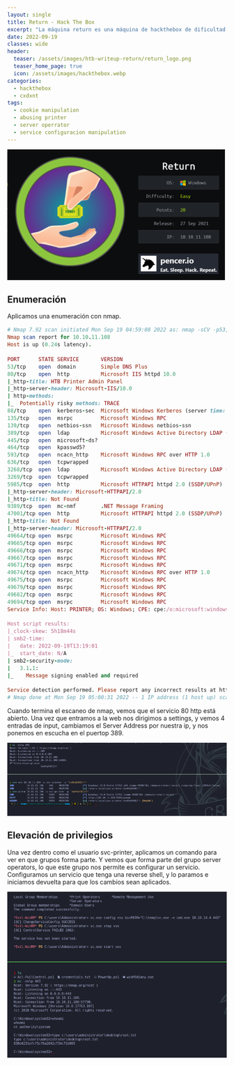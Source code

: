 ```yaml
---
layout: single
title: Return - Hack The Box
excerpt: "La máquina return es una máquina de hackthebox de dificultad fácil que consiste en un abusing printer, que extraemos una contraseña que nos sirve para conectarnos a la máquina.Luego el usuario svc-printer,que extraemos una contraseña que nos sirve para conectarnos a la maquina.Luego el usuario svc-printer forma parte del grupo server operators los miembros de este grupo pueden iniciar y detener los servicios del sistema,entonces iniciamos un servicio que tengas una reverse shell para escalar a nt authority."
date: 2022-09-19
classes: wide
header:
  teaser: /assets/images/htb-writeup-return/return_logo.png
  teaser_home_page: true
  icon: /assets/images/hackthebox.webp
categories:
  - hackthebox
  - cxdxnt
tags:  
  - cookie manipulation
  - abusing printer
  - server operrator
  - service configuracion manipulation
---
```


![](/assets/images/htb-writeup-return/return_logo.png)

## Enumeración

Aplicamos una enumeración con nmap.

```ruby
# Nmap 7.92 scan initiated Mon Sep 19 04:59:08 2022 as: nmap -sCV -p53,80,88,135,139,389,445,464,593,636,3268,3269,5985,9389,47001,49664,49665,49666,49667,49671,49674,49675,49679,49682,49694 -oN targeted 10.10.11.108
Nmap scan report for 10.10.11.108
Host is up (0.24s latency).

PORT      STATE SERVICE       VERSION
53/tcp    open  domain        Simple DNS Plus
80/tcp    open  http          Microsoft IIS httpd 10.0
|_http-title: HTB Printer Admin Panel
|_http-server-header: Microsoft-IIS/10.0
| http-methods: 
|_  Potentially risky methods: TRACE
88/tcp    open  kerberos-sec  Microsoft Windows Kerberos (server time: 2022-09-19 13:18:02Z)
135/tcp   open  msrpc         Microsoft Windows RPC
139/tcp   open  netbios-ssn   Microsoft Windows netbios-ssn
389/tcp   open  ldap          Microsoft Windows Active Directory LDAP (Domain: return.local0., Site: Default-First-Site-Name)
445/tcp   open  microsoft-ds?
464/tcp   open  kpasswd5?
593/tcp   open  ncacn_http    Microsoft Windows RPC over HTTP 1.0
636/tcp   open  tcpwrapped
3268/tcp  open  ldap          Microsoft Windows Active Directory LDAP (Domain: return.local0., Site: Default-First-Site-Name)
3269/tcp  open  tcpwrapped
5985/tcp  open  http          Microsoft HTTPAPI httpd 2.0 (SSDP/UPnP)
|_http-server-header: Microsoft-HTTPAPI/2.0
|_http-title: Not Found
9389/tcp  open  mc-nmf        .NET Message Framing
47001/tcp open  http          Microsoft HTTPAPI httpd 2.0 (SSDP/UPnP)
|_http-title: Not Found
|_http-server-header: Microsoft-HTTPAPI/2.0
49664/tcp open  msrpc         Microsoft Windows RPC
49665/tcp open  msrpc         Microsoft Windows RPC
49666/tcp open  msrpc         Microsoft Windows RPC
49667/tcp open  msrpc         Microsoft Windows RPC
49671/tcp open  msrpc         Microsoft Windows RPC
49674/tcp open  ncacn_http    Microsoft Windows RPC over HTTP 1.0
49675/tcp open  msrpc         Microsoft Windows RPC
49679/tcp open  msrpc         Microsoft Windows RPC
49682/tcp open  msrpc         Microsoft Windows RPC
49694/tcp open  msrpc         Microsoft Windows RPC
Service Info: Host: PRINTER; OS: Windows; CPE: cpe:/o:microsoft:windows

Host script results:
|_clock-skew: 5h18m44s
| smb2-time: 
|   date: 2022-09-19T13:19:01
|_  start_date: N/A
| smb2-security-mode: 
|   3.1.1: 
|_    Message signing enabled and required

Service detection performed. Please report any incorrect results at https://nmap.org/submit/ .
# Nmap done at Mon Sep 19 05:00:31 2022 -- 1 IP address (1 host up) scanned in 83.16 seconds
```

Cuando termina el escaneo de nmap, vemos que el servicio 80 http está abierto. Una vez que entramos a la web nos dirigimos a settings, y vemos 4 entradas de input, cambiamos el Server Address por nuestra ip, y nos ponemos en escucha en el puertop 389.


![](/assets/images/htb-writeup-return/validando.png)

## Elevación de privilegios

Una vez dentro como el usuario svc-printer, aplicamos un comando para ver en que grupos forma parte. Y vemos que forma parte del grupo server operators, lo que este grupo nos permite es configurar un servicio. Configuramos un servicio que tenga una reverse shell, y lo paramos e iniciamos devuelta para que los cambios sean aplicados.

![](/assets/images/htb-writeup-return/administrator.png)
